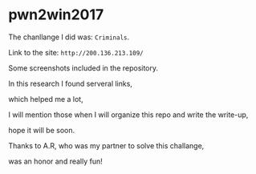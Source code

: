 # pwn2win2017

The chanllange I did was: `Criminals`.

Link to the site: `http://200.136.213.109/`

Some screenshots included in the repository.

In this research I found serveral links,

which helped me a lot, 

I will mention those when I will organize this repo and write the write-up,

hope it will be soon.

Thanks to A.R, who was my partner to solve this challange,

was an honor and really fun!
